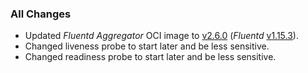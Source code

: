 ### All Changes

- Updated _Fluentd Aggregator_ OCI image to [v2.6.0](https://github.com/stevehipwell/fluentd-aggregator/releases/tag/v2.6.0) (_Fluentd_ [v1.15.3](https://github.com/fluent/fluentd/releases/tag/v1.15.3)).
- Changed liveness probe to start later and be less sensitive.
- Changed readiness probe to start later and be less sensitive.
